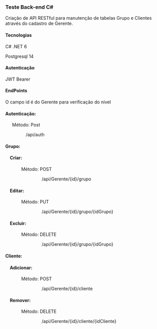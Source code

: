 ﻿### **Teste Back-end C#**
Criação de API RESTful para manutenção de tabelas Grupo e Clientes através do cadastro de Gerente.

#### **Tecnologias**
C# .NET 6

Postgresql 14

#### **Autenticação**
JWT Bearer

#### **EndPoints**
O campo id é do Gerente para verificação do nível
#### **Autenticação:**
`   `Método: Post

`         `/api/auth
#### **Grupo:**
#### `	`**Criar:**
`		`Método: POST

`                `/api/Gerente/{id}/grupo
#### `	`**Editar:**
`		`Método: PUT

`                `/api/Gerente/{id}/grupo/{idGrupo}
#### `	`**Excluir:**
`		`Método: DELETE

`                `/api/Gerente/{id}/grupo/{idGrupo}
#### **Cliente:**
#### `	`**Adicionar:**
`		`Método: POST

`                `/api/Gerente/{id}/cliente
#### `	`**Remover:**
`		`Método: DELETE

`                `/api/Gerente/{id}/cliente/{idCliente}


